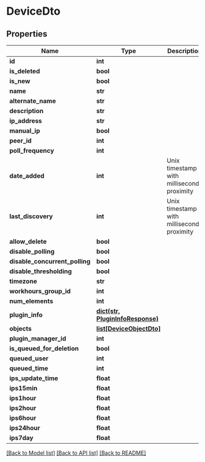 # DeviceDto

## Properties
Name | Type | Description | Notes
------------ | ------------- | ------------- | -------------
**id** | **int** |  | [optional] 
**is_deleted** | **bool** |  | [optional] 
**is_new** | **bool** |  | [optional] 
**name** | **str** |  | [optional] 
**alternate_name** | **str** |  | [optional] 
**description** | **str** |  | [optional] 
**ip_address** | **str** |  | [optional] 
**manual_ip** | **bool** |  | [optional] 
**peer_id** | **int** |  | [optional] 
**poll_frequency** | **int** |  | [optional] 
**date_added** | **int** | Unix timestamp with milliseconds proximity | [optional] 
**last_discovery** | **int** | Unix timestamp with milliseconds proximity | [optional] 
**allow_delete** | **bool** |  | [optional] 
**disable_polling** | **bool** |  | [optional] 
**disable_concurrent_polling** | **bool** |  | [optional] 
**disable_thresholding** | **bool** |  | [optional] 
**timezone** | **str** |  | [optional] 
**workhours_group_id** | **int** |  | [optional] 
**num_elements** | **int** |  | [optional] 
**plugin_info** | [**dict(str, PluginInfoResponse)**](PluginInfoResponse.md) |  | [optional] 
**objects** | [**list[DeviceObjectDto]**](DeviceObjectDto.md) |  | [optional] 
**plugin_manager_id** | **int** |  | [optional] 
**is_queued_for_deletion** | **bool** |  | [optional] 
**queued_user** | **int** |  | [optional] 
**queued_time** | **int** |  | [optional] 
**ips_update_time** | **float** |  | [optional] 
**ips15min** | **float** |  | [optional] 
**ips1hour** | **float** |  | [optional] 
**ips2hour** | **float** |  | [optional] 
**ips6hour** | **float** |  | [optional] 
**ips24hour** | **float** |  | [optional] 
**ips7day** | **float** |  | [optional] 

[[Back to Model list]](../README.md#documentation-for-models) [[Back to API list]](../README.md#documentation-for-api-endpoints) [[Back to README]](../README.md)

